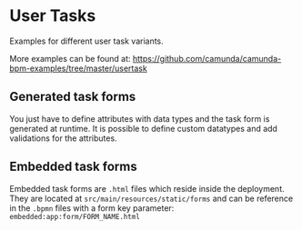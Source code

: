 # User Tasks

Examples for different user task variants.

More examples can be found at:
https://github.com/camunda/camunda-bpm-examples/tree/master/usertask 

## Generated task forms

You just have to define attributes with data types and the task form is generated at runtime.
It is possible to define custom datatypes and add validations for the attributes.

## Embedded task forms

Embedded task forms are `.html` files which reside inside the deployment. 
They are located at `src/main/resources/static/forms` and can be reference in the `.bpmn` files with a form key parameter:
`embedded:app:form/FORM_NAME.html`